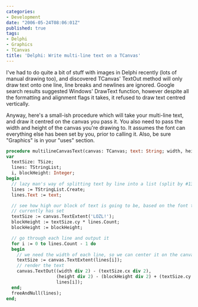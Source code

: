 ```yaml
---
categories:
- Development
date: "2006-05-24T08:06:01Z"
published: true
tags:
- Delphi
- Graphics
- TCanvas
title: 'Delphi: Write multi-line text on a TCanvas'
---
```


I've had to do quite a bit of stuff with images in Delphi recently (lots
of manual drawing too), and discovered TCanvas' TextOut method will only
draw text onto one line, line breaks and newlines are ignored. Google
search results suggested Windows' DrawText function, however despite all
the formatting and alignment flags it takes, it refused to draw text
centred vertically.

Anyway, here's a small-ish procedure which will take your multi-line
text, and draw it centred on the canvas you pass it. You also need to
pass the width and height of the canvas you're drawing to. It assumes
the font can everything else has been set by you, prior to calling it.
Also, be sure "Graphics" is in your "uses" section.

```pascal
procedure multilineCanvasText(canvas: TCanvas; text: String; width, height: Integer);
var
  textSize: TSize;
  lines: TStringList;
  i, blockHeight: Integer;
begin
  // lazy man's way of splitting text by line into a list (split by #13#10)
  lines := TStringList.Create;
  lines.Text := text;

  // see how high our block of text is going to be, based on the font the canvas
  // currently has set
  textSize := canvas.TextExtent('LOZL!');
  blockHeight := textSize.cy * lines.Count;
  blockHeight := blockHeight;

  // go through each line and output it
  for i := 0 to lines.Count - 1 do
  begin
    // we need the width of each line, so we can center it on the canvas
    textSize := canvas.TextExtent(lines[i]);
    // render the text
    canvas.TextOut((width div 2) - (textSize.cx div 2),
                   (height div 2) - (blockHeight div 2) + (textSize.cy * i),
                   lines[i]);
  end;
  freeAndNull(lines);
end;
```
